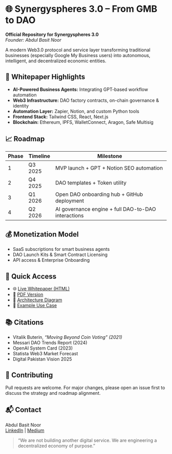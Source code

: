 # 🌐 Synergyspheres 3.0 – From GMB to DAO

**Official Repository for Synergyspheres 3.0**  
*Founder: Abdul Basit Noor*

A modern Web3.0 protocol and service layer transforming traditional businesses (especially Google My Business users) into autonomous, intelligent, and decentralized economic entities.


## 📘 Whitepaper Highlights

- **AI-Powered Business Agents:** Integrating GPT-based workflow automation
- **Web3 Infrastructure:** DAO factory contracts, on-chain governance & identity
- **Automation Layer:** Zapier, Notion, and custom Python tools
- **Frontend Stack:** Tailwind CSS, React, Next.js
- **Blockchain:** Ethereum, IPFS, WalletConnect, Aragon, Safe Multisig


## 📈 Roadmap

| Phase | Timeline   | Milestone                                             |
|-------|------------|--------------------------------------------------------|
| 1     | Q3 2025    | MVP launch + GPT + Notion SEO automation              |
| 2     | Q4 2025    | DAO templates + Token utility                         |
| 3     | Q1 2026    | Open DAO onboarding hub + GitHub deployment           |
| 4     | Q2 2026    | AI governance engine + full DAO-to-DAO interactions   |


## 💰 Monetization Model

- SaaS subscriptions for smart business agents  
- DAO Launch Kits & Smart Contract Licensing  
- API access & Enterprise Onboarding


## 📎 Quick Access

- 🌐 [Live Whitepaper (HTML)](./whitepaper.html)
- 🧠 [PDF Version](./whitepaper.pdf)
- 🧩 [Architecture Diagram](./docs/architecture.png)
- 🧪 [Example Use Case](./docs/case_study_lahore_agency.pdf)


## 📚 Citations

- Vitalik Buterin, *“Moving Beyond Coin Voting” (2021)*  
- Messari DAO Trends Report (2024)  
- OpenAI System Card (2023)  
- Statista Web3 Market Forecast  
- Digital Pakistan Vision 2025

## 🤝 Contributing

Pull requests are welcome. For major changes, please open an issue first to discuss the strategy and roadmap alignment.


## 📬 Contact

Abdul Basit Noor  
[LinkedIn](https://www.linkedin.com/in/abdulbasitnoor) | [Medium](https://medium.com/@abdulbasitnoor)


> “We are not building another digital service. We are engineering a decentralized economy of purpose.”
